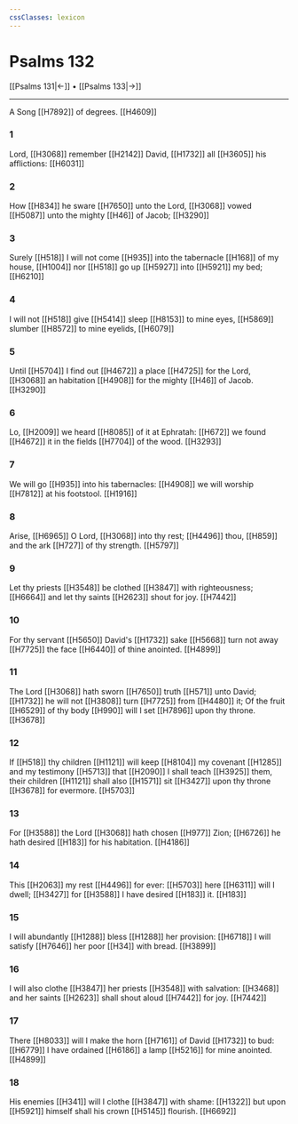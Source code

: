 ```yaml
---
cssClasses: lexicon
---
```

# Psalms 132

[[Psalms 131|←]] • [[Psalms 133|→]]

---

A Song [[H7892]] of degrees. [[H4609]]

### 1
Lord, [[H3068]] remember [[H2142]] David, [[H1732]] all [[H3605]] his afflictions: [[H6031]]

### 2
How [[H834]] he sware [[H7650]] unto the Lord, [[H3068]] vowed [[H5087]] unto the mighty [[H46]] of Jacob; [[H3290]]

### 3
Surely [[H518]] I will not come [[H935]] into the tabernacle [[H168]] of my house, [[H1004]] nor [[H518]] go up [[H5927]] into [[H5921]] my bed; [[H6210]]

### 4
I will not [[H518]] give [[H5414]] sleep [[H8153]] to mine eyes, [[H5869]] slumber [[H8572]] to mine eyelids, [[H6079]]

### 5
Until [[H5704]] I find out [[H4672]] a place [[H4725]] for the Lord, [[H3068]] an habitation [[H4908]] for the mighty [[H46]] of Jacob. [[H3290]]

### 6
Lo, [[H2009]] we heard [[H8085]] of it at Ephratah: [[H672]] we found [[H4672]] it in the fields [[H7704]] of the wood. [[H3293]]

### 7
We will go [[H935]] into his tabernacles: [[H4908]] we will worship [[H7812]] at his footstool. [[H1916]]

### 8
Arise, [[H6965]] O Lord, [[H3068]] into thy rest; [[H4496]] thou, [[H859]] and the ark [[H727]] of thy strength. [[H5797]]

### 9
Let thy priests [[H3548]] be clothed [[H3847]] with righteousness; [[H6664]] and let thy saints [[H2623]] shout for joy. [[H7442]]

### 10
For thy servant [[H5650]] David's [[H1732]] sake [[H5668]] turn not away [[H7725]] the face [[H6440]] of thine anointed. [[H4899]]

### 11
The Lord [[H3068]] hath sworn [[H7650]] truth [[H571]] unto David; [[H1732]] he will not [[H3808]] turn [[H7725]] from [[H4480]] it; Of the fruit [[H6529]] of thy body [[H990]] will I set [[H7896]] upon thy throne. [[H3678]]

### 12
If [[H518]] thy children [[H1121]] will keep [[H8104]] my covenant [[H1285]] and my testimony [[H5713]] that [[H2090]] I shall teach [[H3925]] them, their children [[H1121]] shall also [[H1571]] sit [[H3427]] upon thy throne [[H3678]] for evermore. [[H5703]]

### 13
For [[H3588]] the Lord [[H3068]] hath chosen [[H977]] Zion; [[H6726]] he hath desired [[H183]] for his habitation. [[H4186]]

### 14
This [[H2063]] my rest [[H4496]] for ever: [[H5703]] here [[H6311]] will I dwell; [[H3427]] for [[H3588]] I have desired [[H183]] it. [[H183]]

### 15
I will abundantly [[H1288]] bless [[H1288]] her provision: [[H6718]] I will satisfy [[H7646]] her poor [[H34]] with bread. [[H3899]]

### 16
I will also clothe [[H3847]] her priests [[H3548]] with salvation: [[H3468]] and her saints [[H2623]] shall shout aloud [[H7442]] for joy. [[H7442]]

### 17
There [[H8033]] will I make the horn [[H7161]] of David [[H1732]] to bud: [[H6779]] I have ordained [[H6186]] a lamp [[H5216]] for mine anointed. [[H4899]]

### 18
His enemies [[H341]] will I clothe [[H3847]] with shame: [[H1322]] but upon [[H5921]] himself shall his crown [[H5145]] flourish. [[H6692]]